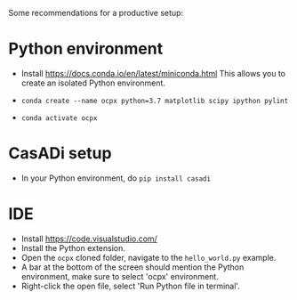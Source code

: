 Some recommendations for a productive setup:

# Python environment

* Install https://docs.conda.io/en/latest/miniconda.html
  This allows you to create an isolated Python environment.

* `conda create --name ocpx python=3.7 matplotlib scipy ipython pylint`
* `conda activate ocpx`

# CasADi setup
* In your Python environment, do `pip install casadi`

# IDE

 * Install https://code.visualstudio.com/
 * Install the Python extension.
 * Open the `ocpx` cloned folder, navigate to the `hello_world.py` example.
 * A bar at the bottom of the screen should mention the Python environment,
  make sure to select 'ocpx' environment.
 * Right-click the open file, select 'Run Python file in terminal'.